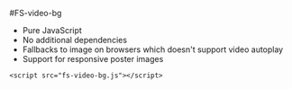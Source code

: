 #FS-video-bg

* Pure JavaScript
* No additional dependencies
* Fallbacks to image on browsers which doesn't support video autoplay
* Support for responsive poster images

```
<script src="fs-video-bg.js"></script>
```